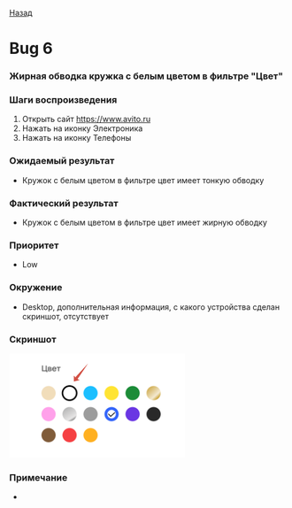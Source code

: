 [Назад](../BUGS.md)

# Bug 6

### Жирная обводка кружка с белым цветом в фильтре "Цвет"

### Шаги воспроизведения

1. Открыть сайт https://www.avito.ru  
2. Нажать на иконку Электроника  
3. Нажать на иконку Телефоны  

### Ожидаемый результат
* Кружок с белым цветом в фильтре цвет имеет тонкую обводку  

### Фактический результат
* Кружок с белым цветом в фильтре цвет имеет жирную обводку  

### Приоритет
* Low  

### Окружение
*  Desktop, дополнительная информация, с какого устройства сделан скриншот, отсутствует  
### Скриншот
![bug-6](images/bug-6.png)    

### Примечание
*  